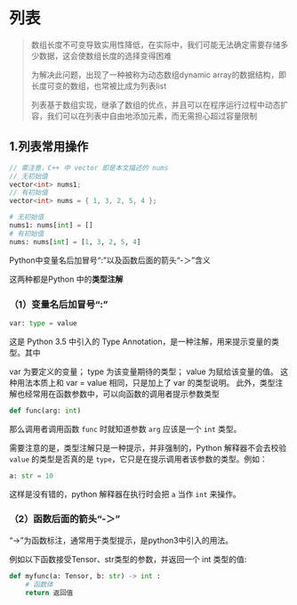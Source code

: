 # 列表

> 数组长度不可变导致实用性降低，在实际中，我们可能无法确定需要存储多少数据，这会使数组长度的选择变得困难
>
> 为解决此问题，出现了一种被称为动态数组dynamic array的数据结构，即长度可变的数组，也常被比成为列表list
>
> 列表基于数组实现，继承了数组的优点，并且可以在程序运行过程中动态扩容，我们可以在列表中自由地添加元素，而无需担心超过容量限制



## 1.列表常用操作

```cpp
// 需注意，C++ 中 vector 即是本文描述的 nums
// 无初始值
vector<int> nums1;
// 有初始值
vector<int> nums = { 1, 3, 2, 5, 4 };
```

```py
# 无初始值
nums1: nums[int] = []
# 有初始值
nums: nums[int] = [1, 3, 2, 5, 4]
```

Python中变量名后加冒号“:”以及函数后面的箭头“-＞”含义

这两种都是Python 中的**类型注解**

### （1）变量名后加冒号“:”

```py
var: type = value
```

这是 Python 3.5 中引入的 Type Annotation，是一种注解，用来提示变量的类型。其中

var 为要定义的变量；
type 为该变量期待的类型；
value 为赋给该变量的值。
这种用法本质上和 var = value 相同，只是加上了 var 的类型说明。
此外，类型注解也经常用在函数参数中，可以向函数的调用者提示参数类型

```py
def func(arg: int)
```

那么调用者调用函数 `func` 时就知道参数 `arg` 应该是一个 `int` 类型。

需要注意的是，类型注解只是一种提示，并非强制的，Python 解释器不会去校验 `value` 的类型是否真的是 `type`，它只是在提示调用者该参数的类型。例如：

```py
a: str = 10
```

这样是没有错的，python 解释器在执行时会把 `a` 当作 `int` 来操作。

### （2）函数后面的箭头“-＞”

“->”为函数标注，通常用于类型提示，是python3中引入的用法。

例如以下函数接受Tensor、str类型的参数，并返回一个 int 类型的值:

```py
def myfunc(a: Tensor, b: str) -> int :
	# 函数体
	return 返回值
```

